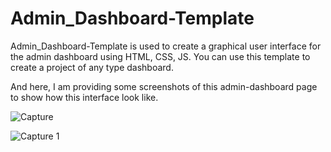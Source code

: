# Admin_Dashboard-Template
Admin_Dashboard-Template is used to create a graphical user interface for the admin dashboard using HTML, CSS, JS. You can use this template to create a project of any type dashboard. 

And here, I am providing some screenshots of this admin-dashboard page to show how this interface look like.


![Capture](https://user-images.githubusercontent.com/78653915/124125615-73a45b00-da97-11eb-891c-30146e263500.JPG)

![Capture 1](https://user-images.githubusercontent.com/78653915/124125632-799a3c00-da97-11eb-81c5-a6792ecad5cc.JPG)
